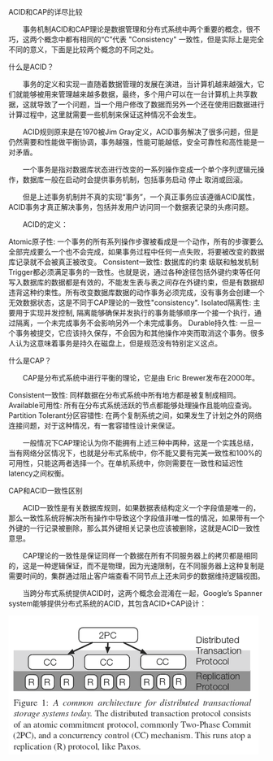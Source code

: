 ACID和CAP的详尽比较

　　事务机制ACID和CAP理论是数据管理和分布式系统中两个重要的概念，很不巧，这两个概念中都有相同的“C”代表 "Consistency" 一致性，但是实际上是完全不同的意义，下面是比较两个概念的不同之处。

什么是ACID？

　　事务的定义和实现一直随着数据管理的发展在演进，当计算机越来越强大，它们就能够被用来管理越来越多数据，最终，多个用户可以在一台计算机上共享数据，这就导致了一个问题，当一个用户修改了数据而另外一个还在使用旧数据进行计算过程中，这里就需要一些机制来保证这种情况不会发生。

　　ACID规则原来是在1970被Jim Gray定义，ACID事务解决了很多问题，但是仍然需要和性能做平衡协调，事务越强，性能可能越低，安全可靠性和高性能是一对矛盾。

　　一个事务是指对数据库状态进行改变的一系列操作变成一个单个序列逻辑元操作，数据库一般在启动时会提供事务机制，包括事务启动 停止 取消或回滚。

　　但是上述事务机制并不真的实现“事务”，一个真正事务应该遵循ACID属性，ACID事务才真正解决事务，包括并发用户访问同一个数据表记录的头疼问题。

　　ACID的定义：

Atomic原子性: 一个事务的所有系列操作步骤被看成是一个动作，所有的步骤要么全部完成要么一个也不会完成，如果事务过程中任何一点失败，将要被改变的数据库记录就不会被真正被改变。
Consistent一致性: 数据库的约束 级联和触发机制Trigger都必须满足事务的一致性。也就是说，通过各种途径包括外键约束等任何写入数据库的数据都是有效的，不能发生表与表之间存在外键约束，但是有数据却违背这种约束性。所有改变数据库数据的动作事务必须完成，没有事务会创建一个无效数据状态，这是不同于CAP理论的一致性"consistency".
Isolated隔离性: 主要用于实现并发控制, 隔离能够确保并发执行的事务能够顺序一个接一个执行，通过隔离，一个未完成事务不会影响另外一个未完成事务。
Durable持久性: 一旦一个事务被提交，它应该持久保存，不会因为和其他操作冲突而取消这个事务。很多人认为这意味着事务是持久在磁盘上，但是规范没有特别定义这点。
 

什么是CAP？

　　CAP是分布式系统中进行平衡的理论，它是由 Eric Brewer发布在2000年。

Consistent一致性: 同样数据在分布式系统中所有地方都是被复制成相同。
Available可用性: 所有在分布式系统活跃的节点都能够处理操作且能响应查询。
Partition Tolerant分区容错性: 在两个复制系统之间，如果发生了计划之外的网络连接问题，对于这种情况，有一套容错性设计来保证。
 

　　一般情况下CAP理论认为你不能拥有上述三种中两种，这是一个实践总结，当有网络分区情况下，也就是分布式系统中，你不能又要有完美一致性和100%的可用性，只能这两者选择一个。在单机系统中，你则需要在一致性和延迟性latency之间权衡。

 

CAP和ACID一致性区别

　　ACID一致性是有关数据库规则，如果数据表结构定义一个字段值是唯一的，那么一致性系统将解决所有操作中导致这个字段值非唯一性的情况，如果带有一个外键的一行记录被删除，那么其外键相关记录也应该被删除，这就是ACID一致性意思。

　　CAP理论的一致性是保证同样一个数据在所有不同服务器上的拷贝都是相同的，这是一种逻辑保证，而不是物理，因为光速限制，在不同服务器上这种复制是需要时间的，集群通过阻止客户端查看不同节点上还未同步的数据维持逻辑视图。

　　当跨分布式系统提供ACID时，这两个概念会混淆在一起，Google’s Spanner system能够提供分布式系统的ACID，其包含ACID+CAP设计：

![](4/acid.png)